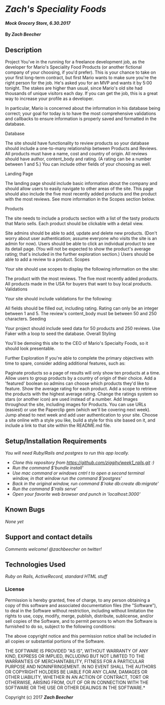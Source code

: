 # _Zach's Speciality Foods_

#### _Mock Grocery Store, 6.30.2017_

#### By _**Zach Beecher**_

## Description

Project
You've in the running for a freelance development job, as the developer for Mario's Speciality Food Products (or another fictional company of your choosing, if you'd prefer). This is your chance to take on your first long-term contract, but first Mario wants to make sure you're the right person for the job. He's asked you for an MVP and wants it by 5:00 tonight. The stakes are higher than usual, since Mario's old site had thousands of unique visitors each day. If you can get the job, this is a great way to increase your profile as a developer.

In particular, Mario is concerned about the information in his database being correct; your goal for today is to have the most comprehensive validations and callbacks to ensure information is properly saved and formatted in the database.

Database

The site should have functionality to review products so your database should include a one-to-many relationship between Products and Reviews. All products must have a name, cost and country of origin. All reviews should have author, content_body and rating. (A rating can be a number between 1 and 5.) You can include other fields of your choosing as well.

Landing Page

The landing page should include basic information about the company and should allow users to easily navigate to other areas of the site. This page should also include the five most recently added products and the product with the most reviews. See more information in the Scopes section below.

Products

The site needs to include a products section with a list of the tasty products that Mario sells. Each product should be clickable with a detail view.

Site admins should be able to add, update and delete new products. (Don't worry about user authentication; assume everyone who visits the site is an admin for now).
Users should be able to click an individual product to see its detail page. (You will not be expected to show the product's average rating; that's included in the further exploration section.)
Users should be able to add a review to a product.
Scopes

Your site should use scopes to display the following information on the site:

The product with the most reviews.
The five most recently added products.
All products made in the USA for buyers that want to buy local products.
Validations

Your site should include validations for the following:

All fields should be filled out, including rating.
Rating can only be an integer between 1 and 5.
The review's content_body must be between 50 and 250 characters.
Seeding

Your project should include seed data for 50 products and 250 reviews. Use Faker with a loop to seed the database.
Overall Styling

You'll be demoing this site to the CEO of Mario's Specialty Foods, so it should look presentable.

Further Exploration
If you're able to complete the primary objectives with time to spare, consider adding additional features, such as:

Paginate products so a page of results will only show ten products at a time.
Allow users to group products by a country of origin of their choice.
Add a 'featured' boolean so admins can choose which products they'd like to feature.
Show the average rating for each product.
Add a scope to retrieve the products with the highest average rating.
Change the ratings system so stars (or another icon) are used instead of a number.
Add Images throughout the site, including images for Products. You can use URLs (easiest) or use the Paperclip gem (which we'll be covering next week).
Jump ahead to next week and add user authentication to your site.
Choose a site online with a style you like, build a style for this site based on it, and include a link to that site within the README.md file.

## Setup/Installation Requirements
_You will need Ruby/Rails and postgres to run this app locally._

* _Clone this repository from https://github.com/ziggity/week1_rails.git :)_
* _Run the command $'bundle install'_
* _Use mac command or windows cntrl t to open a second terminal window, in that window run the command $'postgres'_
* _Back in the original window, run command $'rake db:create db:migrate'_
* _Run the command $'rails serve'_
* _Open your favorite web browser and punch in 'localhost:3000'_

## Known Bugs

_None yet_

## Support and contact details

_Comments welcome! @zachbeecher on twitter!_

## Technologies Used

_Ruby on Rails, ActiveRecord, standard HTML stuff_

### License

Permission is hereby granted, free of charge, to any person obtaining a copy
of this software and associated documentation files (the "Software"), to deal
in the Software without restriction, including without limitation the rights
to use, copy, modify, merge, publish, distribute, sublicense, and/or sell
copies of the Software, and to permit persons to whom the Software is
furnished to do so, subject to the following conditions:

The above copyright notice and this permission notice shall be included in all
copies or substantial portions of the Software.

THE SOFTWARE IS PROVIDED "AS IS", WITHOUT WARRANTY OF ANY KIND, EXPRESS OR
IMPLIED, INCLUDING BUT NOT LIMITED TO THE WARRANTIES OF MERCHANTABILITY,
FITNESS FOR A PARTICULAR PURPOSE AND NONINFRINGEMENT. IN NO EVENT SHALL THE
AUTHORS OR COPYRIGHT HOLDERS BE LIABLE FOR ANY CLAIM, DAMAGES OR OTHER
LIABILITY, WHETHER IN AN ACTION OF CONTRACT, TORT OR OTHERWISE, ARISING FROM,
OUT OF OR IN CONNECTION WITH THE SOFTWARE OR THE USE OR OTHER DEALINGS IN THE
SOFTWARE.*

Copyright (c) 2017 **_Zach Beecher_**
